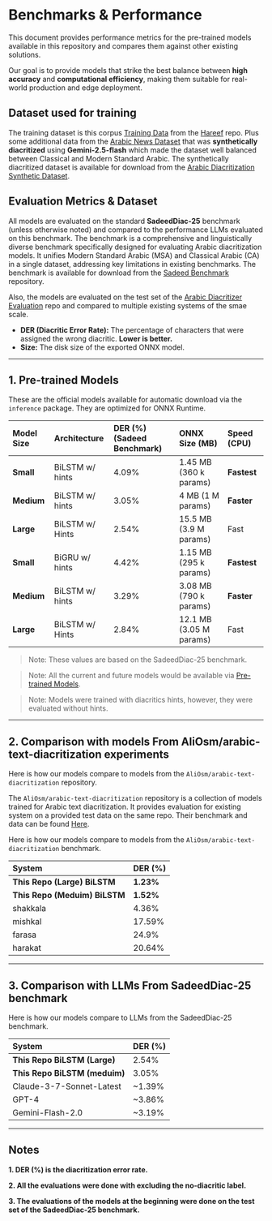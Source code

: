 # Benchmarks & Performance

This document provides performance metrics for the pre-trained models available in this repository and compares them against other existing solutions.

Our goal is to provide models that strike the best balance between **high accuracy** and **computational efficiency**, making them suitable for real-world production and edge deployment.

## Dataset used for training

The training dataset is this corpus [Training Data](https://drive.google.com/file/d/1shhIEKc2FITVorSX26cmN9dPkKkYxI48/view?usp=sharing) from the [Hareef](https://github.com/mush42/hareef) repo.
Plus some additional data from the [Arabic News Dataset](https://huggingface.co/datasets/arbml/Arabic_News) that was **synthetically diacritized** using **Gemini-2.5-flash** which made the dataset well balanced between Classical and Modern Standard Arabic.
The synthetically diacritized dataset is available for download from the [Arabic Diacritization Synthetic Dataset](https://huggingface.co/datasets/Muhammad7777/Synthetic-Arabic-Diacritization-Dataset).

## Evaluation Metrics & Dataset

All models are evaluated on the standard **SadeedDiac-25** benchmark (unless otherwise noted) and compared to the performance LLMs evaluated on this benchmark.
The benchmark is a comprehensive and linguistically diverse benchmark specifically designed for evaluating Arabic diacritization models. It unifies Modern Standard Arabic (MSA) and Classical Arabic (CA) in a single dataset, addressing key limitations in existing benchmarks.
The benchmark is available for download from the [Sadeed Benchmark](https://huggingface.co/datasets/Misraj/SadeedDiac-25) repository.

Also, the models are evaluated on the test set of the [Arabic Diacritizer Evaluation](https://github.com/AliOsm/arabic-text-diacritization) repo and compared to multiple existing systems of the smae scale.

- **DER (Diacritic Error Rate):** The percentage of characters that were assigned the wrong diacritic. **Lower is better.**
- **Size:** The disk size of the exported ONNX model.

---

## 1. Pre-trained Models

These are the official models available for automatic download via the `inference` package. They are optimized for ONNX Runtime.

| Model Size | Architecture    | DER (%) (Sadeed Benchmark) | ONNX Size (MB)          | Speed (CPU) |
| :--------- | :-------------- | :------------------------- | :---------------------- | :---------- |
| **Small**  | BiLSTM w/ hints | 4.09%                      | 1.45 MB (360 k params)  | **Fastest** |
| **Medium** | BiLSTM w/ hints | 3.05%                      | 4 MB (1 M params)       | **Faster**  |
| **Large**  | BiLSTM w/ Hints | 2.54%                      | 15.5 MB (3.9 M params)  | Fast        |
| **Small**  | BiGRU w/ hints  | 4.42%                      | 1.15 MB (295 k params)  | **Fastest** |
| **Medium** | BiLSTM w/ hints | 3.29%                      | 3.08 MB (790 k params)  | **Faster**  |
| **Large**  | BiLSTM w/ Hints | 2.84%                      | 12.1 MB (3.05 M params) | Fast        |

> Note: These values are based on the SadeedDiac-25 benchmark.

> Note: All the current and future models would be available via [Pre-trained Models](https://huggingface.co/Muhammad7777/arabic-diacritizer-models).

> Note: Models were trained with diacritics hints, however, they were evaluated without hints.

---

## 2. Comparison with models From AliOsm/arabic-text-diacritization experiments

Here is how our models compare to models from the `AliOsm/arabic-text-diacritization` repository.

The `AliOsm/arabic-text-diacritization` repository is a collection of models trained for Arabic text diacritization. It provides evaluation for existing system on a provided test data on the same repo. Their benchmark and data can be found [Here](https://github.com/AliOsm/arabic-text-diacritization).

Here is how our models compare to models from the `AliOsm/arabic-text-diacritization` benchmark.

| System                 | DER (%)   |
| :--------------------- | :-------- |
| **This Repo (Large) BiLSTM** | **1.23%** |
| **This Repo (Meduim) BiLSTM**  | **1.52%** |
| shakkala               | 4.36%     |
| mishkal                | 17.59%    |
| farasa                 | 24.9%     |
| harakat                | 20.64%    |

---

## 3. Comparison with LLMs From SadeedDiac-25 benchmark

Here is how our models compare to LLMs from the SadeedDiac-25 benchmark.

| System                   | DER (%) |
| :----------------------- | :------ |
| **This Repo BiLSTM (Large)**   | 2.54%   |
| **This Repo BiLSTM (meduim)**    | 3.05%   |
| Claude-3-7-Sonnet-Latest | ~1.39%  |
| GPT-4                    | ~3.86%  |
| Gemini-Flash-2.0         | ~3.19%  |

---

## Notes

**1. DER (%) is the diacritization error rate.**

**2. All the evaluations were done with excluding the no-diacritic label.**

**3. The evaluations of the models at the beginning were done on the test set of the SadeedDiac-25 benchmark.**
